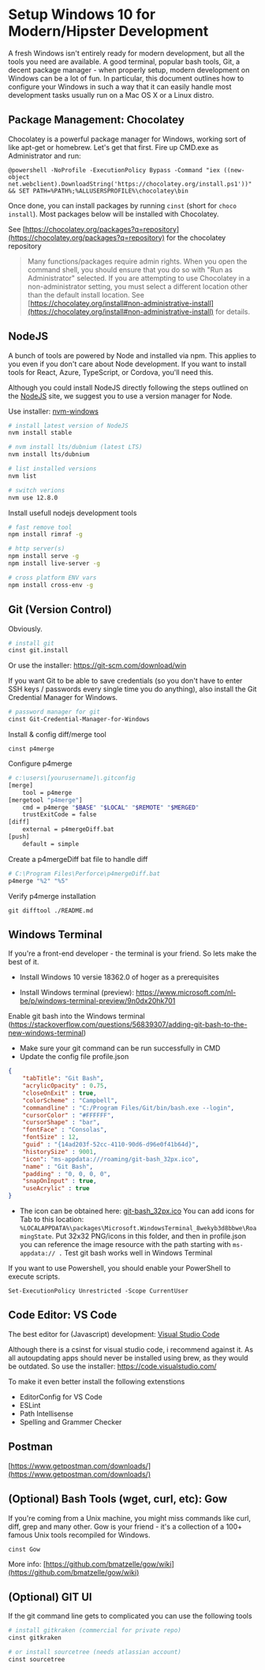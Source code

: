 # Setup Windows 10 for Modern/Hipster Development

A fresh Windows isn't entirely ready for modern development, but all the tools you need are available. A good terminal, popular bash tools, Git, a decent package manager - when properly setup, modern development on Windows can be a lot of fun. In particular, this document outlines how to configure your Windows in such a way that it can easily handle most development tasks usually run on a Mac OS X or a Linux distro.

## Package Management: Chocolatey

Chocolatey is a powerful package manager for Windows, working sort of like apt-get or homebrew. Let's get that first. Fire up CMD.exe as Administrator and run:

```
@powershell -NoProfile -ExecutionPolicy Bypass -Command "iex ((new-object net.webclient).DownloadString('https://chocolatey.org/install.ps1'))" && SET PATH=%PATH%;%ALLUSERSPROFILE%\chocolatey\bin
```

Once done, you can install packages by running `cinst` (short for `choco install`). Most packages below will be installed with Chocolatey.

See [https://chocolatey.org/packages?q=repository](https://chocolatey.org/packages?q=repository) for the chocolatey repository

> Many functions/packages require admin rights. When you open the command shell, you should ensure that you do so with "Run as Administrator" selected. If you are attempting to use Chocolatey in a non-administrator setting, you
> must select a different location other than the default install
> location. See [https://chocolatey.org/install#non-administrative-install](https://chocolatey.org/install#non-administrative-install) for details.

## NodeJS

A bunch of tools are powered by Node and installed via npm. This applies to you even if you don't care about Node development. If you want to install tools for React, Azure, TypeScript, or Cordova, you'll need this.

Although you could install NodeJS directly following the steps outlined on the [NodeJS](https://nodejs.org/en/) site, we suggest you to use a version manager for Node.

Use installer: [nvm-windows](https://github.com/coreybutler/nvm-windows/releases)

```bash
# install latest version of NodeJS
nvm install stable

# nvm install lts/dubnium (latest LTS)
nvm install lts/dubnium

# list installed versions
nvm list

# switch verions
nvm use 12.8.0
```

Install usefull nodejs development tools

```bash
# fast remove tool
npm install rimraf -g

# http server(s)
npm install serve -g
npm install live-server -g

# cross platform ENV vars
npm install cross-env -g
```

## Git (Version Control)

Obviously. 

```bash
# install git 
cinst git.install
```

Or use the installer: https://git-scm.com/download/win

If you want Git to be able to save credentials (so you don't have to enter SSH keys / passwords every single time you do anything), also install the Git Credential Manager for Windows.

```bash
# password manager for git
cinst Git-Credential-Manager-for-Windows
```

Install & config diff/merge tool 

```
cinst p4merge
```

Configure p4merge

```bash
# c:\users\[yourusername]\.gitconfig
[merge]
    tool = p4merge
[mergetool "p4merge"]
    cmd = p4merge "$BASE" "$LOCAL" "$REMOTE" "$MERGED"
    trustExitCode = false
[diff]
    external = p4mergeDiff.bat
[push]
    default = simple
```

Create a p4mergeDiff bat file to handle diff

```bash
# C:\Program Files\Perforce\p4mergeDiff.bat
p4merge "%2" "%5"
```

Verify p4merge installation

```
git difftool ./README.md
```

## Windows Terminal

If you're a front-end developer - the terminal is your friend. So lets make the best of it.

- Install Windows 10 versie 18362.0 of hoger as a prerequisites

- Install Windows terminal (preview): https://www.microsoft.com/nl-be/p/windows-terminal-preview/9n0dx20hk701

Enable git bash into the Windows terminal (https://stackoverflow.com/questions/56839307/adding-git-bash-to-the-new-windows-terminal)

- Make sure your git command can be run successfully in CMD
- Update the config file profile.json

```json
{ 
    "tabTitle": "Git Bash",
    "acrylicOpacity" : 0.75, 
    "closeOnExit" : true, 
    "colorScheme" : "Campbell", 
    "commandline" : "C:/Program Files/Git/bin/bash.exe --login", 
    "cursorColor" : "#FFFFFF", 
    "cursorShape" : "bar", 
    "fontFace" : "Consolas", 
    "fontSize" : 12, 
    "guid" : "{14ad203f-52cc-4110-90d6-d96e0f41b64d}", 
    "historySize" : 9001, 
    "icon": "ms-appdata:///roaming/git-bash_32px.ico",
    "name" : "Git Bash", 
    "padding" : "0, 0, 0, 0", 
    "snapOnInput" : true, 
    "useAcrylic" : true 
}
```

- The icon can be obtained here: [git-bash_32px.ico](https://raw.githubusercontent.com/yanglr/WindowsDevTools/master/awosomeTerminal/icons/git-bash_32px.ico)
You can add icons for Tab to this location: `%LOCALAPPDATA%\packages\Microsoft.WindowsTerminal_8wekyb3d8bbwe\RoamingState`. Put 32x32 PNG/icons in this folder, and then in profile.json you can reference the image resource with the path starting with `ms-appdata:// .` Test git bash works well in Windows Terminal


If you want to use Powershell, you should enable your PowerShell to execute scripts. 

```
Set-ExecutionPolicy Unrestricted -Scope CurrentUser
```

## Code Editor: VS Code

The best editor for (Javascript) development: [Visual Studio Code](https://code.visualstudio.com/)

Although there is a csinst for visual studio code, i recommend against it. As all autoupdating apps should never be installed using brew, as they would be outdated. So use the installer: https://code.visualstudio.com/

To make it even better install the following extenstions

- EditorConfig for VS Code
- ESLint
- Path Intellisense
- Spelling and Grammer Checker

## Postman

[https://www.getpostman.com/downloads/](https://www.getpostman.com/downloads/)

## (Optional) Bash Tools (wget, curl, etc): Gow

If you're coming from a Unix machine, you might miss commands like curl, diff, grep and many other. Gow is your friend - it's a collection of a 100+ famous Unix tools recompiled for Windows.

```
cinst Gow
```

More info: [https://github.com/bmatzelle/gow/wiki](https://github.com/bmatzelle/gow/wiki)

## (Optional) GIT UI

If the git command line gets to complicated you can use the following tools

```bash
# install gitkraken (commercial for private repo)
cinst gitkraken 

# or install sourcetree (needs atlassian account)
cinst sourcetree
```


